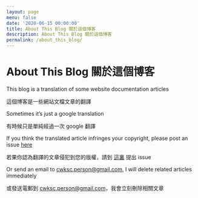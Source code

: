```yaml
---
layout: page
menu: false
date: '2020-06-15 00:00:00'
title: About This Blog 關於這個博客
description: About This Blog 關於這個博客
permalink: /about_this_blog/
---
```


# About This Blog 關於這個博客

This blog is a translation of some website documentation articles

這個博客是一些網站文檔文章的翻譯

Sometimes it’s just a google translation

有時候只是單純經過一次 google 翻譯 

If you think the translated article infringes your copyright, please post an issue [here](https://github.com/CWKSC/BlogComment/issues)

若果你認為翻譯的文章侵犯到您的版權，請到 [這裏](https://github.com/CWKSC/BlogComment/issues) 提出 issue

Or send an email to cwksc.person@gmail.com, I will delete related articles immediately

或發送電郵到 cwksc.person@gmail.com，我會立刻刪除相關文章